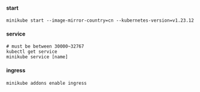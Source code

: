 #### start
````
minikube start --image-mirror-country=cn --kubernetes-version=v1.23.12
````

#### service
````
# must be between 30000~32767
kubectl get service
minikube service [name]
````

#### ingress
````
minikube addons enable ingress
````
